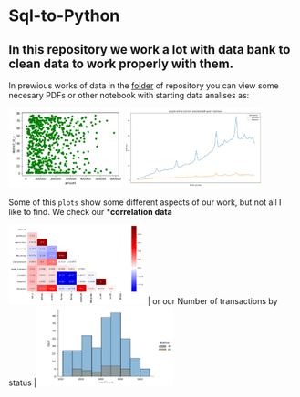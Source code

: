 # Sql-to-Python
## In this repository we work a lot with data bank to clean data to work properly with them.
In prewious works of data in the [folder][1] of repository you can view some necesary PDFs or other notebook with starting data analises as:

<img src="https://github.com/RexTor78/Sql-to-Python/blob/2a5f140c2d852bb7c08f9bc5387fd3b6b379ca42/pre-data/images/22-06-2021%2020-52-18.jpg" width="200" height="140"/> <img src= "https://github.com/RexTor78/Sql-to-Python/blob/ac97a33938a4963b5401cb99f147688e83b44674/pre-data/images/22-06-2021%2021-05-09.jpg" width="240" height="140"/>

Some of this `plots` show some different aspects of our work, but not all I like to find.
We check our ***correlation data**

<img src="https://github.com/RexTor78/Sql-to-Python/blob/39828f0d887a1ef95d65748f635e8009dcd5f5ea/pre-data/images/22-06-2021%2023-20-09.jpg" width="240" height="140"/> | or our Number of transactions by status |<img src="https://github.com/RexTor78/Sql-to-Python/blob/39828f0d887a1ef95d65748f635e8009dcd5f5ea/pre-data/images/22-06-2021%2023-22-28.jpg" width="240" height="140"/>




[1]:https://github.com/RexTor78/Sql-to-Python/tree/main/pre-data
